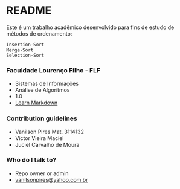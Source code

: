 # README #

Este é um trabalho acadêmico desenvolvido para fins de estudo de métodos de ordenamento:

	Insertion-Sort
	Merge-Sort
	Selection-Sort

### Faculdade Lourenço Filho - FLF ###

* Sistemas de Informações
* Análise de Algorítmos
* 1.0
* [Learn Markdown](https://docs.google.com/viewer?a=v&pid=forums&srcid=MDE1ODA1NDg1MDc1NTQ5MTcxNzEBMTE5NjMwODE4NTY4ODE2NDgxMjYBVlZaWEI5ZU9CZ0FKATAuMQEBdjI&authuser=0)

### Contribution guidelines ###

* Vanilson Pires Mat. 3114132
* Victor Vieira Maciel
* Juciel Carvalho de Moura

### Who do I talk to? ###

* Repo owner or admin
* vanilsonpires@yahoo.com.br